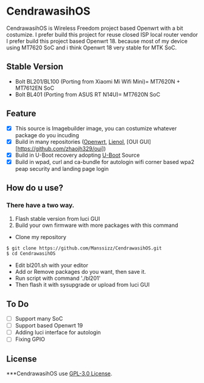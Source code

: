 # CendrawasihOS
CendrawasihOS is Wireless Freedom project based Openwrt with a bit costumize. I prefer build this project for reuse closed ISP local router vendor
I prefer build this project based Openwrt 18. because most of my device using MT7620 SoC and i think Openwrt 18 very stable for MTK SoC.

## Stable Version
- Bolt BL201/BL100 (Porting from Xiaomi Mi Wifi Mini)= MT7620N + MT7612EN SoC
- Bolt BL401 (Porting from ASUS RT N14U)= MT7620N SoC

## Feature
- [x] This source is Imagebuilder image, you can costumize whatever package do you incuding
- [x] Build in many repositories ([Openwrt](https://github.com/openwrt/openwrt), [Lienol](https://github.com/Lienol/openwrt-package), [OUI GUI][https://github.com/zhaojh329/oui])
- [x] Build in U-Boot recovery adopting [U-Boot](https://github.com/u-boot/u-boot) Source
- [x] Build in wpad, curl and ca-bundle for autologin wifi corner based wpa2 peap security and landing page login

## How do u use?
### There have a two way.
1. Flash stable version from luci GUI
2. Build your own firmware with more packages with this command
- Clone my repository
```sh
$ git clone https://github.com/Manssizz/CendrawasihOS.git
$ cd CendrawasihOS
```
- Edit bl201.sh with your editor
- Add or Remove packages do you want, then save it.
- Run script with command './bl201'
- Then flash it with sysupgrade or upload from luci GUI

## To Do
- [ ] Support many SoC
- [ ] Support based Openwrt 19
- [ ] Adding luci interface for autologin
- [ ] Fixing GPIO

## License
***CendrawasihOS use [GPL-3.0 License](LICENSE).
